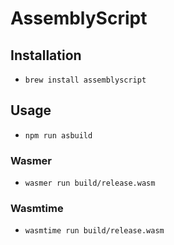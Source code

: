 # AssemblyScript

## Installation

* `brew install assemblyscript`

## Usage

* `npm run asbuild`

### Wasmer

* `wasmer run build/release.wasm`

### Wasmtime

* `wasmtime run build/release.wasm`
